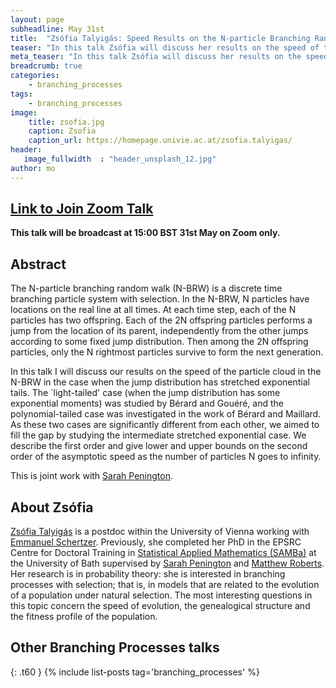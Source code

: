 ```yaml
---
layout: page
subheadline: May 31st
title:  "Zsófia Talyigás: Speed Results on the N-particle Branching Random Walk"
teaser: "In this talk Zsófia will discuss her results on the speed of the particle cloud in the N-BRW in the case when the jump distribution has stretched exponential tails."
meta_teaser: "In this talk Zsófia will discuss her results on the speed of the particle cloud in the N-BRW in the case when the jump distribution has stretched exponential tails."
breadcrumb: true
categories:
    - branching_processes
tags:
    - branching_processes
image:
    title: zsofia.jpg
    caption: Zsofia
    caption_url: https://homepage.univie.ac.at/zsofia.talyigas/
header:
   image_fullwidth  : "header_unsplash_12.jpg"
author: mo
---
```


## [Link to Join Zoom Talk](https://bath-ac-uk.zoom.us/j/92521129299?pwd=WFV1YnhuOEY5Q3lFaHRIM3RjUkcyUT09)

**This talk will be broadcast at 15:00 BST 31st May on Zoom only.**

## Abstract

The N-particle branching random walk (N-BRW) is a discrete time branching particle system with selection. In the N-BRW, N particles have locations on the real line at all times. At each time step, each of the N particles has two offspring. Each of the 2N offspring particles performs a jump from the location of its parent, independently from the other jumps according to some fixed jump distribution. Then among the 2N offspring particles, only the N rightmost particles survive to form the next generation.
 
In this talk I will discuss our results on the speed of the particle cloud in the N-BRW in the case when the jump distribution has stretched exponential tails. The `light-tailed' case (when the jump distribution has some exponential moments) was studied by Be&#x301;rard and Goue&#x301;re&#x301;, and the polynomial-tailed case was investigated in the work of Be&#x301;rard and Maillard. As these two cases are significantly different from each other, we aimed to fill the gap by studying the intermediate stretched exponential case. We describe the first order and give lower and upper bounds on the second order of the asymptotic speed as the number of particles N goes to infinity.
 
This is joint work with [Sarah Penington](https://people.bath.ac.uk/sp2355/).

## About Zsófia

[Zsófia Talyigás](https://homepage.univie.ac.at/zsofia.talyigas/) is a postdoc within the University of Vienna working with [Emmanuel Schertzer](https://homepage.univie.ac.at/emmanuel.schertzer/). Previously, she completed her PhD in the EPSRC Centre for Doctoral Training in [Statistical Applied Mathematics (SAMBa)](https://samba.ac.uk) at the University of Bath supervised by [Sarah Penington](https://people.bath.ac.uk/sp2355/) and [Matthew Roberts](https://people.bath.ac.uk/mir20/). Her research is in probability theory: she is interested in branching processes with selection; that is, in models that are related to the evolution of a population under natural selection. The most interesting questions in this topic concern the speed of evolution, the genealogical structure and the fitness profile of the population.


## Other Branching Processes talks
{: .t60 }
{% include list-posts tag='branching_processes' %}




